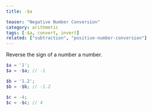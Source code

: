 ```yaml
---
title: -$a

teaser: "Negative Number Conversion"
category: arithmetic
tags: [-$a, convert, invert]
related: ["subtraction", "positive-number-conversion"]
---
```


Reverse the sign of a number a number.

```php
$a = '1';
$a = -$a; // -1

$b = '1.2';
$b = -$b; // -1.2

$c = -4;
$c = -$c; // 4
```
